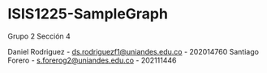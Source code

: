 # ISIS1225-SampleGraph

Grupo 2 Sección 4

Daniel Rodriguez - ds.rodriguezf1@uniandes.edu.co - 202014760
Santiago Forero - s.forerog2@uniandes.edu.co - 202111446
